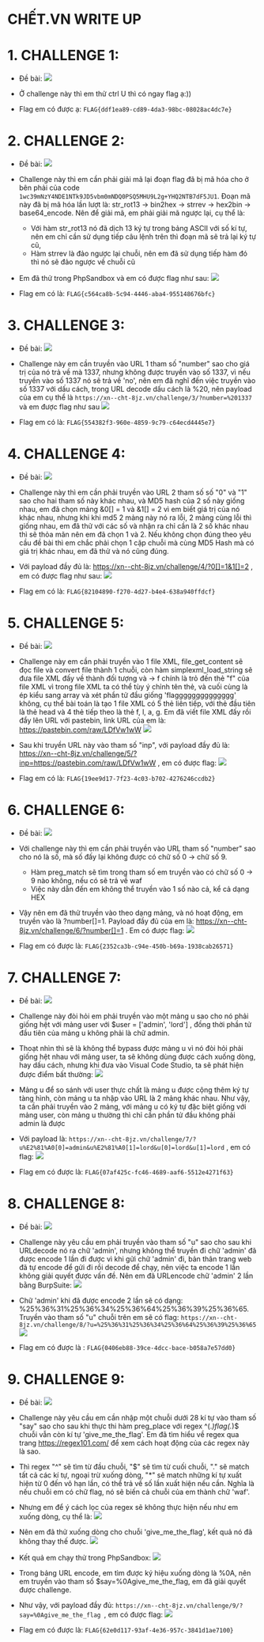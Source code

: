 #          CHẾT.VN WRITE UP 

#  1. CHALLENGE 1:
- Đề bài:
     ![](https://i.imgur.com/59Qvc7R.png)
     
- Ở challenge này thì em thử ctrl U thì có ngay flag ạ:))
- Flag em có được ạ: `FLAG{ddf1ea89-cd89-4da3-98bc-08028ac4dc7e}`

# 2. CHALLENGE 2:
- Đề bài:
    ![](https://i.imgur.com/uFLqarl.png)
    
- Challenge này thì em cần phải giải mã lại đoạn flag đã bị mã hóa cho ở bên phải của code `1wc39mNzY4NDE1NTk9JD5vbm0mNDQ0PSQ5MHU9L2g+YHQ2NTB7dF5JU1`. Đoạn mã này đã bị mã hóa lần lượt là: str_rot13 -> bin2hex -> strrev -> hex2bin -> base64_encode. Nên để giải mã, em phải giải mã ngược lại, cụ thể là:
    + Với hàm str_rot13 nó đã dịch 13 ký tự trong bảng ASCII với số kí tự, nên em chỉ cần sử dụng tiếp câu lệnh trên thì đoạn mã sẽ trả lại ký tự cũ,
    + Hàm strrev là đảo ngược lại chuỗi, nên em đã sử dụng tiếp hàm đó thì nó sẽ đảo ngược về chuỗi cũ
- Em đã thử trong PhpSandbox và em có được flag như sau:
    ![](https://i.imgur.com/Pb9ncfT.png)
- Flag em có là: `FLAG{c564ca8b-5c94-4446-aba4-955148676bfc}`

# 3. CHALLENGE 3:
- Đề bài:
    ![](https://i.imgur.com/2z40RD1.png)
    
- Challenge này em cần truyền vào URL 1 tham số "number" sao cho giá trị của nó trả về mà 1337, nhưng không được truyền vào số 1337, vì nếu truyền vào số 1337 nó sẽ trả về 'no', nên em đã nghĩ đến việc truyền vào số 1337 với dấu cách, trong URL decode dấu cách là %20, nên payload của em cụ thể là `https://xn--cht-8jz.vn/challenge/3/?number=%201337` và em được flag như sau
    ![](https://i.imgur.com/pSWphdD.png)
- Flag em có là: `FLAG{554382f3-960e-4859-9c79-c64ecd4445e7}`

# 4. CHALLENGE 4:
- Đề bài:
    ![](https://i.imgur.com/vduYt1Y.png)
    
- Challenge này thì em cần phải truyền vào URL 2 tham số số "0" và "1" sao cho hai tham số này khác nhau, và MD5 hash của 2 số này giống nhau, em đã chọn mảng &0[] = 1 và &1[] = 2 vì em biết giá trị của nó khác nhau, nhưng khi khi md5 2 mảng này nó ra lỗi, 2 mảng cùng lỗi thì giống nhau, em đã thử với các số và nhận ra chỉ cần là 2 số khác nhau thì sẽ thỏa mãn nên em đã chọn 1 và 2. Nếu không chọn đúng theo yêu cầu đề bài thì em chắc phải chọn 1 cặp chuỗi mà cùng MD5 Hash mà có giá trị khác nhau, em đã thử và nó cũng đúng.
- Với payload đầy đủ là: https://xn--cht-8jz.vn/challenge/4/?0[]=1&1[]=2 , em có được flag như sau: 
    ![](https://i.imgur.com/wItbW8o.png)
- Flag em có là: `FLAG{82104890-f270-4d27-b4e4-638a940ffdcf}`

# 5. CHALLENGE 5:
- Đề bài:
    ![](https://i.imgur.com/TjdmKdz.png)
    
- Challenge này em cần phải truyền vào 1 file XML, file_get_content sẽ đọc file và convert file thành 1 chuỗi, còn hàm simplexml_load_string sẽ đưa file XML đấy về thành đối tượng và -> f chính là trỏ đến thẻ "f" của file XML vì trong file XML ta có thể tùy ý chỉnh tên thẻ, và cuối cùng là ép kiểu sang array và xét phần tử đầu giống 'flagggggggggggggg' không, cụ thể bài toán là tạo 1 file XML có 5 thẻ liên tiếp, với thẻ đầu tiên là thẻ head và 4 thẻ tiếp theo là thẻ f, l, a, g. Em đã viết file XML đấy rồi đẩy lên URL với pastebin, link URL của em là: https://pastebin.com/raw/LDfVw1wW
    ![](https://i.imgur.com/aYRtKel.png)
- Sau khi truyền URL này vào tham số "inp", với payload đầy đủ là: https://xn--cht-8jz.vn/challenge/5/?inp=https://pastebin.com/raw/LDfVw1wW , em có được flag: 
    ![](https://i.imgur.com/XmPEjap.png)
- Flag em có là: `FLAG{19ee9d17-7f23-4c03-b702-4276246ccdb2}`

# 6. CHALLENGE 6:
- Đề bài:
    ![](https://i.imgur.com/FS4D98I.png)
    
- Với challenge này thì em cần phải truyền vào URL tham số "number" sao cho nó là số, mà số đấy lại không được có chữ số 0 -> chữ số 9.
    + Hàm preg_match sẽ tìm trong tham số em truyền vào có chữ số 0 -> 9 nào không, nếu có sẽ trả về waf
    + Việc này dẫn đến em không thể truyền vào 1 số nào cả, kể cả dạng HEX
- Vậy nên em đã thử truyền vào theo dạng mảng, và nó hoạt động, em truyền vào là ?number[]=1. Payload đầy đủ của em là: https://xn--cht-8jz.vn/challenge/6/?number[]=1 . Em có được flag: 
    ![](https://i.imgur.com/PXjjSrH.png)
- Flag em có được là: `FLAG{2352ca3b-c94e-450b-b69a-1938cab26571}`

# 7. CHALLENGE 7:
- Đề bài:
    ![](https://i.imgur.com/B0jBb8X.png)
    
- Challenge này đòi hỏi em phải truyền vào một mảng u sao cho nó phải giống hệt với mảng user với $user = ['admin', 'lord'] , đồng thời phần tử đầu tiên của mảng u không phải là chữ admin.
- Thoạt nhìn thì sẽ là không thể bypass được mảng u vì nó đòi hỏi phải giống hệt nhau với mảng user, ta sẽ không dùng được cách xuống dòng, hay dấu cách, nhưng khi đưa vào Visual Code Studio, ta sẽ phát hiện được điểm bất thường:
 ![](https://i.imgur.com/meFYPXg.png)
- Mảng u để so sánh với user thực chất là mảng u được cộng thêm ký tự tàng hình, còn mảng u ta nhập vào URL là 2 mảng khác nhau. Như vậy, ta cần phải truyền vào 2 mảng, với mảng u⁠ có ký tự đặc biệt giống với mảng user, còn mảng u thường thì chỉ cần phần tử đầu không phải admin là được
- Với payload là: `https://xn--cht-8jz.vn/challenge/7/?u%E2%81%A0[0]=admin&u%E2%81%A0[1]=lord&u[0]=lord&u[1]=lord` , em có flag: 
    ![](https://i.imgur.com/HIDmzKR.png)
- Flag em có được là: `FLAG{07af425c-fc46-4689-aaf6-5512e4271f63}`

# 8. CHALLENGE 8:
- Đề bài:
    ![](https://i.imgur.com/MIzATj8.png)
    
- Challenge này yêu cầu em phải truyền vào tham số "u" sao cho sau khi URLdecode nó ra chữ 'admin', nhưng không thể truyền đi chữ 'admin' đã được encode 1 lần đi được vì khi gửi chữ 'admin' đi, bản thân trang web đã tự encode để gửi đi rồi decode để chạy, nên việc ta encode 1 lần không giải quyết được vấn đề. Nên em đã URLencode chữ 'admin' 2 lần bằng BurpSuite:
    ![](https://i.imgur.com/8Se8GSJ.png)
- Chữ 'admin' khi đã được encode 2 lần sẽ có dạng: %25%36%31%25%36%34%25%36%64%25%36%39%25%36%65. Truyền vào tham số "u" chuỗi trên em sẽ có flag: `https://xn--cht-8jz.vn/challenge/8/?u=%25%36%31%25%36%34%25%36%64%25%36%39%25%36%65`
    ![](https://i.imgur.com/22qp5XK.png)
- Flag em có được là : `FLAG{0406eb88-39ce-4dcc-bace-b058a7e57dd0}`

# 9. CHALLENGE 9:
- Đề bài:
    ![](https://i.imgur.com/TzGRdFc.png)
    
- Challenge này yêu cầu em cần nhập một chuỗi dưới 28 kí tự vào tham số "say" sao cho sau khi thực thi hàm preg_place với regex ^(.*)flag(.*)$ chuỗi vẫn còn kí tự 'give_me_the_flag'. Em đã tìm hiểu về regex qua trang https://regex101.com/ để xem cách hoạt động của các regex này là sao. 
- Thì regex "^" sẽ tìm từ đầu chuỗi, "$" sẽ tìm từ cuối chuỗi, "." sẽ match tất cả các kí tự, ngoại trừ xuống dòng, "*" sẽ match những kí tự xuất hiện từ 0 đến vô hạn lần, có thể trả về số lần xuất hiện nếu cần. Nghĩa là nếu chuỗi em có chữ flag, nó sẽ biến cả chuỗi của em thành chữ 'waf'.
- Nhưng em để ý cách lọc của regex sẽ không thực hiện nếu như em xuống dòng, cụ thể là:
     ![](https://i.imgur.com/tiOJ6Pw.png)
- Nên em đã thử xuống dòng cho chuỗi 'give_me_the_flag', kết quả nó đã không thay thế được.
    ![](https://i.imgur.com/MEDaR1o.png)
- Kết quả em chạy thử trong PhpSandbox:
     ![](https://i.imgur.com/WVqRMNs.png)
- Trong bảng URL encode, em tìm được ký hiệu xuống dòng là %0A, nên em truyền vào tham số $say=%0Agive_me_the_flag, em đã giải quyết được challenge.
- Như vậy, với payload đầy đủ: `https://xn--cht-8jz.vn/challenge/9/?say=%0Agive_me_the_flag `, em có được flag:
    ![](https://i.imgur.com/05hNQx6.png)
- Flag em có được là: `FLAG{62e0d117-93af-4e36-957c-3841d1ae7100}`
